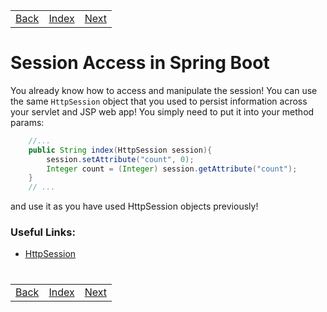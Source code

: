 <table width="100%">
    <tr>
        <td><a href="./015_Display_Date.md">Back</a></td>
        <td><a href="../../Index.md">Index</a></td>
        <td><a href="./017_Counter.md">Next</a></td>
    </tr>
</table>

#

#   Session Access in Spring Boot
You already know how to access and manipulate the session! You can use the same `HttpSession` object that you used to persist information across your servlet and JSP web app! You simply need to put it into your method params:
```java
    //...
    public String index(HttpSession session){
        session.setAttribute("count", 0);
        Integer count = (Integer) session.getAttribute("count");
    }
    // ...
```
and use it as you have used HttpSession objects previously!

### __Useful Links:__
*   [HttpSession](http://docs.oracle.com/javaee/7/api/javax/servlet/http/HttpSession.html)

#

[]()
<table width="100%">
    <tr>
        <td><a href="./015_Display_Date.md">Back</a></td>
        <td><a href="../../Index.md">Index</a></td>
        <td><a href="./017_Counter.md">Next</a></td>
    </tr>
</table>